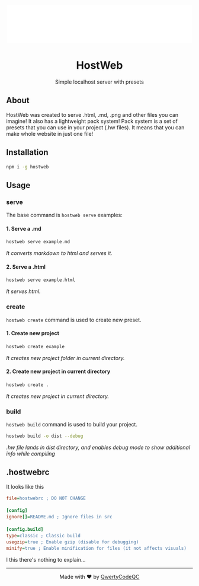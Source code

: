 <center><img src="https://raw.githubusercontent.com/QwertyCodeQC/hostweb/refs/heads/main/hostweb-light.png" width="500"></center>
<center><h1>HostWeb</h1></center>
<center>Simple localhost server with presets</center>

## About
HostWeb was created to serve .html, .md, .png and other files you can imagine!
It also has a lightweight pack system!
Pack system is a set of presets that you can use in your project (.hw files).
It means that you can make whole website in just one file!

## Installation
``` bash
npm i -g hostweb
```

## Usage
### serve
The base command is `hostweb serve` examples:

#### 1. Serve a .md
```bash
hostweb serve example.md
```
*It converts markdown to html and serves it.*

#### 2. Serve a .html
```bash
hostweb serve example.html
```
*It serves html.*

### create
`hostweb create` command is used to create new preset.

#### 1. Create new project
``` bash
hostweb create example
```
*It creates new project folder in current directory.*

#### 2. Create new project in current directory
``` bash
hostweb create .
```
*It creates new project in current directory.*

### build
`hostweb build` command is used to build your project.

``` bash
hostweb build -o dist --debug
```
*.hw file lands in dist directory, and enables debug mode to show additional info while compiling*

## .hostwebrc
It looks like this

``` ini
file=hostwebrc ; DO NOT CHANGE

[config]
ignore[]=README.md ; Ignore files in src

[config.build]
type=classic ; Classic build
usegzip=true ; Enable gzip (disable for debugging)
minify=true ; Enable minification for files (it not affects visuals)
```
I this there's nothing to explain...

<hr>

<center>Made with ❤️ by <a href="https://github.com/QwertyCodeQC">QwertyCodeQC</a></center>